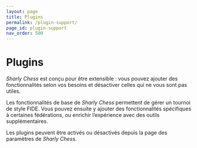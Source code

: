 ```yaml
---
layout: page
title: Plugins
permalink: /plugin-support/
page_id: plugin-support
nav_order: 500
---
```


# Plugins

_Sharly Chess_ est conçu pour être extensible : vous pouvez ajouter des fonctionnalités selon vos besoins et désactiver celles qui ne vous sont pas utiles.

Les fonctionnalités de base de _Sharly Chess_ permettent de gérer un tournoi de style FIDE. Vous pouvez ensuite y ajouter des fonctionnalités spécifiques à certaines fédérations, ou enrichir l’expérience avec des outils supplémentaires.

Les plugins peuvent être activés ou désactivés depuis la page des paramètres de _Sharly Chess_.

